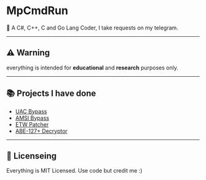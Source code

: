 # MpCmdRun

🚀 A C#, C++, C and Go Lang Coder, I take requests on my telegram.

---

## ⚠️ Warning

everything is intended for **educational** and **research** purposes only.

---

## 📚 Projects I have done
- [UAC Bypass](https://github.com/MpCmdRun/uac-bypass)
- [AMSI Bypass](https://github.com/MpCmdRun/Amsi-Patch)
- [ETW Patcher](https://github.com/MpCmdRun/Etw-Patch)
- [ABE-127+ Decryptor](https://github.com/MpCmdRun/Chromium-Decryptor)

---

## 📜 Licenseing

Everything is MIT Licensed. Use code but credit me :)
